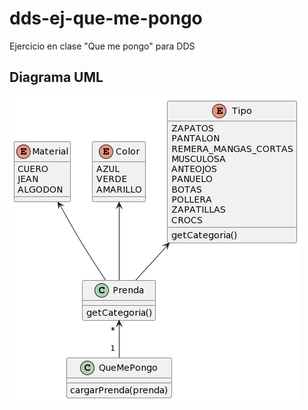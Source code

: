 # dds-ej-que-me-pongo
Ejercicio en clase "Que me pongo" para DDS

## Diagrama UML

![UML de Que me pongo](imagen-diagrama.png)
